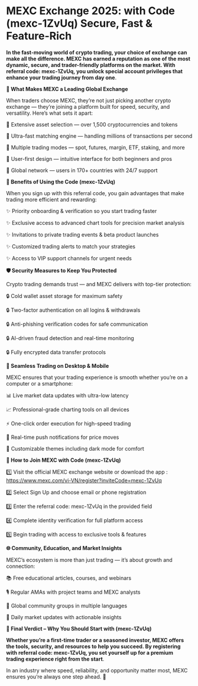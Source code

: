 # MEXC Exchange 2025:  with Code (mexc-1ZvUq)  Secure, Fast & Feature-Rich 

**In the fast-moving world of crypto trading, your choice of exchange can make all the difference. MEXC has earned a reputation as one of the most dynamic, secure, and trader-friendly platforms on the market. With referral code: mexc-1ZvUq, you unlock special account privileges that enhance your trading journey from day one**.

**🌟 What Makes MEXC a Leading Global Exchange**

When traders choose MEXC, they’re not just picking another crypto exchange — they’re joining a platform built for speed, security, and versatility. Here’s what sets it apart:

🔹 Extensive asset selection — over 1,500 cryptocurrencies and tokens

🔹 Ultra-fast matching engine — handling millions of transactions per second

🔹 Multiple trading modes — spot, futures, margin, ETF, staking, and more

🔹 User-first design — intuitive interface for both beginners and pros

🔹 Global network — users in 170+ countries with 24/7 support

**🎯 Benefits of Using the Code (mexc-1ZvUq)**

When you sign up with this referral code, you gain advantages that make trading more efficient and rewarding:

✨ Priority onboarding & verification so you start trading faster

✨ Exclusive access to advanced chart tools for precision market analysis

✨ Invitations to private trading events & beta product launches

✨ Customized trading alerts to match your strategies

✨ Access to VIP support channels for urgent needs


**🛡️ Security Measures to Keep You Protected**

Crypto trading demands trust — and MEXC delivers with top-tier protection:

🔒 Cold wallet asset storage for maximum safety

🔒 Two-factor authentication on all logins & withdrawals

🔒 Anti-phishing verification codes for safe communication

🔒 AI-driven fraud detection and real-time monitoring

🔒 Fully encrypted data transfer protocols

**📱 Seamless Trading on Desktop & Mobile**

MEXC ensures that your trading experience is smooth whether you’re on a computer or a smartphone:

📊 Live market data updates with ultra-low latency

📈 Professional-grade charting tools on all devices

⚡ One-click order execution for high-speed trading

🔔 Real-time push notifications for price moves

🌙 Customizable themes including dark mode for comfort

**📖 How to Join MEXC with Code (mexc-1ZvUq)**

1️⃣ Visit the official MEXC exchange website or download the app : https://www.mexc.com/vi-VN/register?inviteCode=mexc-1ZvUq

2️⃣ Select Sign Up and choose email or phone registration

3️⃣ Enter the referral code: mexc-1ZvUq in the provided field

4️⃣ Complete identity verification for full platform access

5️⃣ Begin trading with access to exclusive tools & features

**🌐 Community, Education, and Market Insights**

MEXC’s ecosystem is more than just trading — it’s about growth and connection:

📚 Free educational articles, courses, and webinars

🎙 Regular AMAs with project teams and MEXC analysts

👥 Global community groups in multiple languages

📰 Daily market updates with actionable insights

**📌 Final Verdict – Why You Should Start with (mexc-1ZvUq)**

**Whether you’re a first-time trader or a seasoned investor, MEXC offers the tools, security, and resources to help you succeed. By registering with referral code: mexc-1ZvUq, you set yourself up for a premium trading experience right from the start**.

In an industry where speed, reliability, and opportunity matter most, MEXC ensures you’re always one step ahead. 🌟
